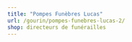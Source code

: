 ```yaml
---
title: "Pompes Funèbres Lucas"
url: /gourin/pompes-funebres-lucas-2/
shop: directeurs de funérailles
---
```

